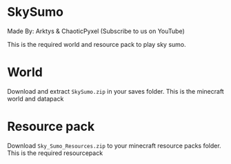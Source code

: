 # SkySumo

Made By: Arktys & ChaoticPyxel (Subscribe to us on YouTube)

This is the required world and resource pack to play sky sumo.

# World

Download and extract `SkySumo.zip` in your saves folder.
This is the minecraft world and datapack

# Resource pack

Download `Sky_Sumo_Resources.zip` to your minecraft resource packs folder. This is the required resourcepack
